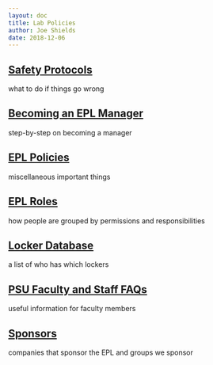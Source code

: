 ```yaml
---
layout: doc
title: Lab Policies
author: Joe Shields
date: 2018-12-06
---
```


## [Safety Protocols](Safety-protocols)
what to do if things go wrong

## [Becoming an EPL Manager](Becoming-an-E.P.L.-Manager)
step-by-step on becoming a manager

## [EPL Policies](Epl-policies)
miscellaneous important things

## [EPL Roles](EPL-roles)
how people are grouped by permissions and responsibilities

## [Locker Database][locker database]
a list of who has which lockers 

## [PSU Faculty and Staff FAQs](PSU-Faculty-and-Staff-FAQs)
useful information for faculty members

## [Sponsors](Sponsors)
companies that sponsor the EPL and groups we sponsor

[locker database]: https://docs.google.com/spreadsheets/d/1gfbKYaK7NawqFHViB_oG7rjuBWdhCrlxSH9Y0CVM3Ds/pubhtml?gid=1987521708&single=true
